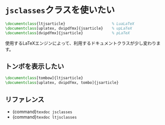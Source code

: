 # ``jsclasses``クラスを使いたい

```latex
\documentclass{ltjsarticle}                     % LuaLaTeX
\documentclass[uplatex, dvipdfmx]{jsarticle}    % upLaTeX
\documentclass[dvipdfmx]{jsarticle}             % pLaTeX
```

使用するLaTeXエンジンによって、利用するドキュメントクラスが少し変わります。



## トンボを表示したい

```latex
\documentclass[tombow]{ltjsarticle}
\documentclass[uplatex, dvipdfmx, tombo]{jsarticle}
```

## リファレンス

- {command}`texdoc jsclasses`
- {command}`texdoc ltjsclasses`
